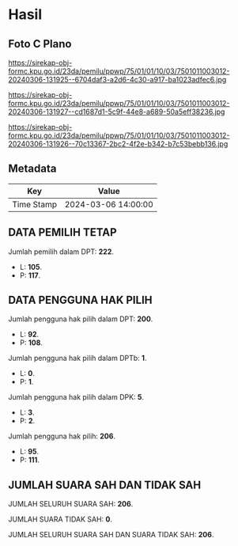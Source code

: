 # Hasil

## Foto C Plano

https://sirekap-obj-formc.kpu.go.id/23da/pemilu/ppwp/75/01/01/10/03/7501011003012-20240306-131925--6704daf3-a2d6-4c30-a917-ba1023adfec6.jpg

https://sirekap-obj-formc.kpu.go.id/23da/pemilu/ppwp/75/01/01/10/03/7501011003012-20240306-131927--cd1687d1-5c9f-44e8-a689-50a5eff38236.jpg

https://sirekap-obj-formc.kpu.go.id/23da/pemilu/ppwp/75/01/01/10/03/7501011003012-20240306-131926--70c13367-2bc2-4f2e-b342-b7c53bebb136.jpg


## Metadata

| Key        | Value               |
| ---------- | ------------------- |
| Time Stamp | 2024-03-06 14:00:00 |


## DATA PEMILIH TETAP

Jumlah pemilih dalam DPT: **222**.
 * L: **105**.
 * P: **117**.

## DATA PENGGUNA HAK PILIH

Jumlah pengguna hak pilih dalam DPT: **200**.
 * L: **92**.
 * P: **108**.

Jumlah pengguna hak pilih dalam DPTb: **1**.
 * L: **0**.
 * P: **1**.

Jumlah pengguna hak pilih dalam DPK: **5**.
 * L: **3**.
 * P: **2**.

Jumlah pengguna hak pilih: **206**.
 * L: **95**.
 * P: **111**.

## JUMLAH SUARA SAH DAN TIDAK SAH

JUMLAH SELURUH SUARA SAH: **206**.

JUMLAH SUARA TIDAK SAH: **0**.

JUMLAH SELURUH SUARA SAH DAN SUARA TIDAK SAH: **206**.


